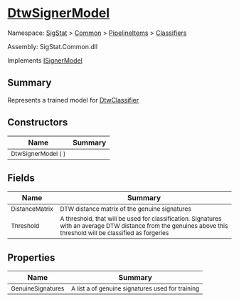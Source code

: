 # [DtwSignerModel](./DtwSignerModel.md)

Namespace: [SigStat]() > [Common](./../../README.md) > [PipelineItems]() > [Classifiers](./README.md)

Assembly: SigStat.Common.dll

Implements [ISignerModel](./../../Pipeline/ISignerModel.md)

## Summary
Represents a trained model for [DtwClassifier](https://github.com/hargitomi97/sigstat/blob/master/docs/md/SigStat/Common/PipelineItems/Classifiers/DtwClassifier.md)

## Constructors

| Name | Summary | 
| --- | --- | 
| <sub>DtwSignerModel (  )</sub><div style="pointer-events:none; cursor:default; width=500px;"></div>| <sub></sub>| <br>


## Fields

| Name | Summary | 
| --- | --- | 
| <sub>DistanceMatrix</sub><div style="pointer-events:none; cursor:default; width=500px;"></div>| <sub>DTW distance matrix of the genuine signatures</sub>| <br>
| <sub>Threshold</sub><div style="pointer-events:none; cursor:default; width=500px;"></div>| <sub>A threshold, that will be used for classification. Signatures with  an average DTW distance from the genuines above this threshold will  be classified as forgeries</sub>| <br>


## Properties

| Name | Summary | 
| --- | --- | 
| <sub>GenuineSignatures</sub><div style="pointer-events:none; cursor:default; width=500px;"></div>| <sub>A list a of genuine signatures used for training</sub>| <br>



